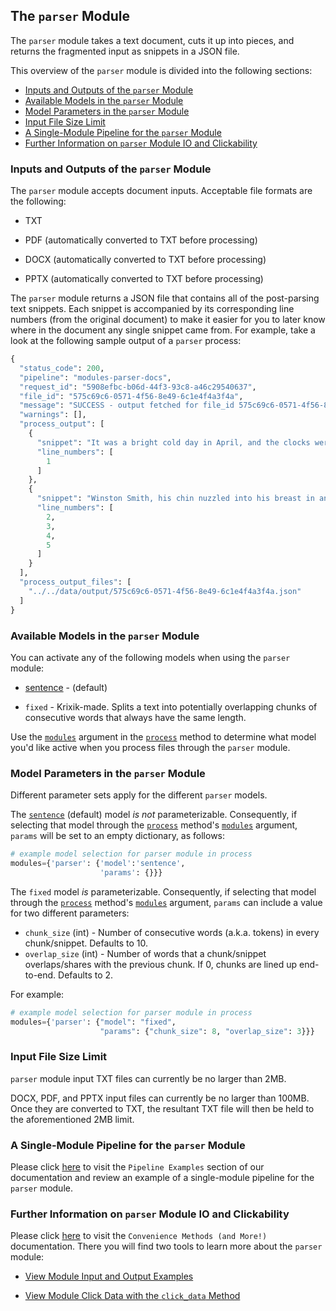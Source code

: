## The `parser` Module

The `parser` module takes a text document, cuts it up into pieces, and returns the fragmented input as snippets in a JSON file.

This overview of the `parser` module is divided into the following sections:

- [Inputs and Outputs of the `parser` Module](#inputs-and-outputs-of-the-parser-module)
- [Available Models in the `parser` Module](#available-models-in-the-parser-module)
- [Model Parameters in the `parser` Module](#model-parameters-in-the-parser-module)
- [Input File Size Limit](#input-file-size-limit)
- [A Single-Module Pipeline for the `parser` Module](#a-single-module-pipeline-for-the-parser-module)
- [Further Information on `parser` Module IO and Clickability](#further-information-on-parser-module-io-and-clickability)

### Inputs and Outputs of the `parser` Module

The `parser` module accepts document inputs. Acceptable file formats are the following:

- TXT

- PDF (automatically converted to TXT before processing)

- DOCX (automatically converted to TXT before processing)

- PPTX (automatically converted to TXT before processing)

The `parser` module returns a JSON file that contains all of the post-parsing text snippets. Each snippet is accompanied by its corresponding line numbers (from the original document) to make it easier for you to later know where in the document any single snippet came from. For example, take a look at the following sample output of a `parser` process:

```python
{
  "status_code": 200,
  "pipeline": "modules-parser-docs",
  "request_id": "5908efbc-b06d-44f3-93c8-a46c29540637",
  "file_id": "575c69c6-0571-4f56-8e49-6c1e4f4a3f4a",
  "message": "SUCCESS - output fetched for file_id 575c69c6-0571-4f56-8e49-6c1e4f4a3f4a.Output saved to location(s) listed in process_output_files.",
  "warnings": [],
  "process_output": [
    {
      "snippet": "It was a bright cold day in April, and the clocks were striking thirteen.",
      "line_numbers": [
        1
      ]
    },
    {
      "snippet": "Winston Smith, his chin nuzzled into his breast in an effort to escape the\nvile wind, slipped quickly through the glass doors of Victory Mansions,\nthough not quickly enough to prevent a swirl of gritty dust from entering\nalong with him.",
      "line_numbers": [
        2,
        3,
        4,
        5
      ]
    }
  ],
  "process_output_files": [
    "../../data/output/575c69c6-0571-4f56-8e49-6c1e4f4a3f4a.json"
  ]
}
```

### Available Models in the `parser` Module

You can activate any of the following models when using the `parser` module:

- [sentence](https://www.nltk.org/api/nltk.tokenize.html) - (default)

- `fixed` - Krixik-made. Splits a text into potentially overlapping chunks of consecutive words that always have the same length.

Use the [`modules`](../../system/parameters_processing_files_through_pipelines/process_method.md#selecting-models-via-the-modules-argument) argument in the [`process`](../../system/parameters_processing_files_through_pipelines/process_method.md) method to determine what model you'd like active when you process files through the `parser` module.

### Model Parameters in the `parser` Module

Different parameter sets apply for the different `parser` models.

The [`sentence`](https://www.nltk.org/api/nltk.tokenize.html) (default) model _is not_ parameterizable. Consequently, if selecting that model through the [`process`](../../system/parameters_processing_files_through_pipelines/process_method.md) method's [`modules`](../../system/parameters_processing_files_through_pipelines/process_method.md#selecting-models-via-the-modules-argument) argument, `params` will be set to an empty dictionary, as follows:

```python
# example model selection for parser module in process
modules={'parser': {'model':'sentence',
                    'params': {}}}
```

The `fixed` model _is_ parameterizable. Consequently, if selecting that model through the [`process`](../../system/parameters_processing_files_through_pipelines/process_method.md) method's [`modules`](../../system/parameters_processing_files_through_pipelines/process_method.md#selecting-models-via-the-modules-argument) argument, `params` can include a value for two different parameters:

- `chunk_size` (int) - Number of consecutive words (a.k.a. tokens) in every chunk/snippet. Defaults to 10.
- `overlap_size` (int) - Number of words that a chunk/snippet overlaps/shares with the previous chunk. If 0, chunks are lined up end-to-end. Defaults to 2.

 For example:

```python
# example model selection for parser module in process
modules={'parser': {"model": "fixed",
                    "params": {"chunk_size": 8, "overlap_size": 3}}}
```

### Input File Size Limit

`parser` module input TXT files can currently be no larger than 2MB.

DOCX, PDF, and PPTX input files can currently be no larger than 100MB. Once they are converted to TXT, the resultant TXT file will then be held to the aforementioned 2MB limit.

### A Single-Module Pipeline for the `parser` Module

Please click [here](../../examples/single_module_pipelines/single_parser.md) to visit the `Pipeline Examples` section of our documentation and review an example of a single-module pipeline for the `parser` module.

### Further Information on `parser` Module IO and Clickability

Please click [here](../../system/convenience_methods/convenience_methods.md) to visit the `Convenience Methods (and More!)` documentation. There you will find two tools to learn more about the `parser` module:

- [View Module Input and Output Examples](../../system/convenience_methods/convenience_methods.md#view-module-input-and-output-examples)

- [View Module Click Data with the `click_data` Method](../../system/convenience_methods/convenience_methods.md#view-module-click-data-with-the-click_data-method)
